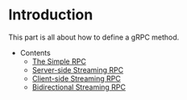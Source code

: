 # Introduction
This part is all about how to define a gRPC method.

* Contents
  * [The Simple RPC](simple.md)
  * [Server-side Streaming RPC](serverstream.md)
  * [Client-side Streaming RPC](clientstream.md)
  * [Bidirectional Streaming RPC](bistream.md)

